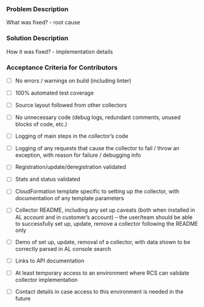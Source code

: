 ### Problem Description
What was fixed? - root cause

### Solution Description
How it was fixed? - implementation details

### Acceptance Criteria for Contributors
- [ ] No errors / warnings on build (including linter)
- [ ] 100% automated test coverage
- [ ] Source layout followed from other collectors
- [ ] No unnecessary code (debug logs, redundant comments, unused blocks of code, etc.)
- [ ] Logging of main steps in the collector’s code
- [ ] Logging of any requests that cause the collector to fail / throw an exception, with reason for failure / debugging info
- [ ] Registration/update/deregistration validated
- [ ] Stats and status validated
- [ ] CloudFormation template specific to setting up the collector, with documentation of any template parameters
- [ ] Collector README, including any set up caveats (both when installed in AL account and in customer’s account) – the user/team should be able to successfully set up, update, remove a collector following the README only
- [ ] Demo of set up, update, removal of a collector, with data shown to be correctly parsed in AL console search
- [ ] Links to API documentation
- [ ] At least temporary access to an environment where RCS can validate collector implementation
- [ ] Contact details in case access to this environment is needed in the future
 

